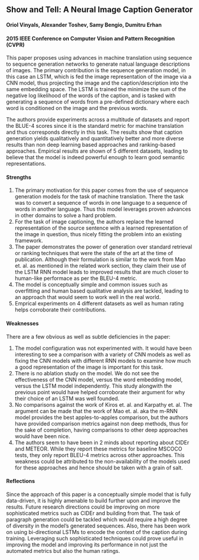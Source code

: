 ## Show and Tell: A Neural Image Caption Generator

#### Oriol Vinyals, Alexander Toshev, Samy Bengio, Dumitru Erhan
#### 2015 IEEE Conference on Computer Vision and Pattern Recognition (CVPR)

This paper proposes using advances in machine translation using sequence to sequence generation networks to generate natual language descriptions of images. The primary contribution is the sequence generation model, in this case an LSTM, which is fed the image representation of the image via a CNN model, thus projecting the image and the caption/description into the same embedding space. The LSTM is trained the minimize the sum of the negative log likelihood of the words of the caption, and is tasked with generating a sequence of words from a pre-defined dictionary where each word is conditioned on the image and the previous words.

The authors provide experiments across a multitude of datasets and report the BLUE-4 scores since it is the standard metric for machine translation and thus corresponds directly in this task. The results show that caption generation yields qualitatively and quantitatively better and more diverse results than non deep learning based approaches and ranking-based approaches. Empirical results are shown of 5 different datasets, leading to believe that the model is indeed powerful enough to learn good semantic representations.

#### Strengths

1. The primary motivation for this paper comes from the use of sequence generation models for the task of machine translation. There the task was to convert a sequence of words in one language to a sequence of words in another language. Thus this model leverages proven advances in other domains to solve a hard problem.
2. For the task of image captioning, the authors replace the learned representation of the source sentence with a learned representation of the image in question, thus nicely fitting the problem into an existing framework. 
3. The paper demonstrates the power of generation over standard retrieval or ranking techniques that were the state of the art at the time of publication. Although their formulation is similar to the work from Mao et. al. as mentioned in the related work section, they claim their use of the LSTM RNN model leads to improved results that are much closer to human-like performace as per the BLEU-4 metric. 
4. The model is conceptually simple and common issues such as overfitting and human based qualitative analysis are tackled, leading to an approach that would seem to work well in the real world.
5. Emprical experiments on 4 different datasets as well as human rating helps corroborate their contributions.

#### Weaknesses

There are a few obvious as well as subtle deficiencies in the paper:
1. The model configuration was not experimented with. It would have been interesting to see a comparison with a variety of CNN models as well as fixing the CNN models with different RNN models to examine how much a good representation of the image is important for this task.
2. There is no ablation study on the model. We do not see the effectiveness of the CNN model, versus the word embedding model, versus the LSTM model independently. This study alongwith the previous point would have helped corroborate their argument for why their choice of an LSTM was well founded.
3. No comparisons against the work of Kiros et. al. and Karpathy et. al. The argument can be made that the work of Mao et. al. aka the m-RNN model provides the best apples-to-apples comparison, but the authors have provided comparison metrics against non deep methods, thus for the sake of completion, having comparisons to other deep approaches would have been nice.
4. The authors seem to have been in 2 minds about reporting about CIDEr and METEOR. While they report these metrics for baseline MSCOCO tests, they only report BLEU-4 metrics across other approaches. This weakness could be attributed to the non-availability of the models used for these approaches and hence should be taken with a grain of salt.

#### Reflections

Since the approach of this paper is a conceptually simple model that is fully data-driven, it is highly amenable to build further upon and improve the results. Future research directions could be improving on more sophisticated metrics such as CIDEr and building from that. The task of paragraph generation could be tackled which would require a high degree of diversity in the model’s generated sequences. Also, there has been work on using bi-directional LSTMs to encode the context of the caption during training. Leveraging such sophisticated techniques could prove useful in improving the model and improving its performance in not just the automated metrics but also the human ratings.
